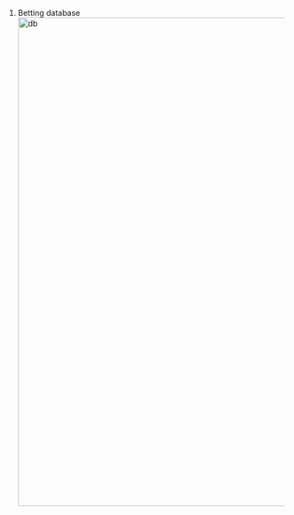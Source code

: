 1. Betting database
   <img width="879" alt="db" src="https://github.com/IvanVangelovIT/Betting/assets/80156125/19110008-ffde-433a-bb06-e02ff60b43da">
